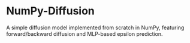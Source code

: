 # NumPy-Diffusion
A simple diffusion model implemented from scratch in NumPy, featuring forward/backward diffusion and MLP-based epsilon prediction.
